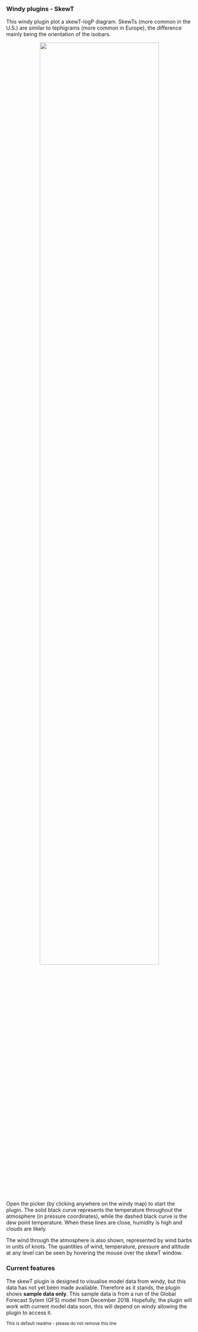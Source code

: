 
### Windy plugins - SkewT

This windy plugin plot a skewT-logP diagram. SkewTs (more common in the U.S.) are similar to tephigrams (more common in Europe), the difference mainly being the orientation of the isobars.


<p align="center"><img src="examples/sample.gif" width="80%"></p>


Open the picker (by clicking anywhere on the windy map) to start the plugin. The solid black curve represents the temperature throughout the atmosphere (in pressure coordinates), while the dashed black curve is the dew point temperature. When these lines are close, humidity is high and clouds are likely. 

The wind through the atmosphere is also shown, represented by wind barbs in units of knots. The quantities of wind, temperature, pressure and altitude at any level can be seen by hovering the mouse over the skewT window.


### Current features

The skewT plugin is designed to visualise model data from windy, but this data has not yet been made available. Therefore as it stands, the plugin shows **sample data only**. This sample data is from a run of the Global Forecast Sytem (GFS) model from December 2018. Hopefully, the plugin will work with current model data soon, this will depend on windy allowing the plugin to access it. 





<small>This is default readme - please do not remove this line</small>



